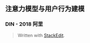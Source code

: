 
## 注意力模型与用户行为建模
### DIN - 2018 阿里


> Written with [StackEdit](https://stackedit.io/).
<!--stackedit_data:
eyJoaXN0b3J5IjpbOTU2Mzk5ODMxLDczMDk5ODExNl19
-->